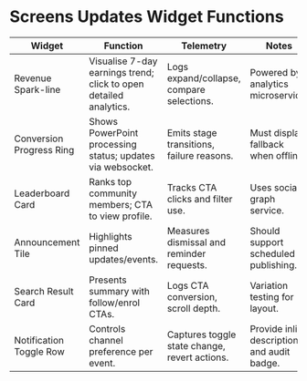 # Screens Updates Widget Functions

| Widget | Function | Telemetry | Notes |
| --- | --- | --- | --- |
| Revenue Spark-line | Visualise 7-day earnings trend; click to open detailed analytics. | Logs expand/collapse, compare selections. | Powered by analytics microservice. |
| Conversion Progress Ring | Shows PowerPoint processing status; updates via websocket. | Emits stage transitions, failure reasons. | Must display fallback when offline. |
| Leaderboard Card | Ranks top community members; CTA to view profile. | Tracks CTA clicks and filter use. | Uses social graph service. |
| Announcement Tile | Highlights pinned updates/events. | Measures dismissal and reminder requests. | Should support scheduled publishing. |
| Search Result Card | Presents summary with follow/enrol CTAs. | Logs CTA conversion, scroll depth. | Variation testing for layout. |
| Notification Toggle Row | Controls channel preference per event. | Captures toggle state change, revert actions. | Provide inline description and audit badge. |
